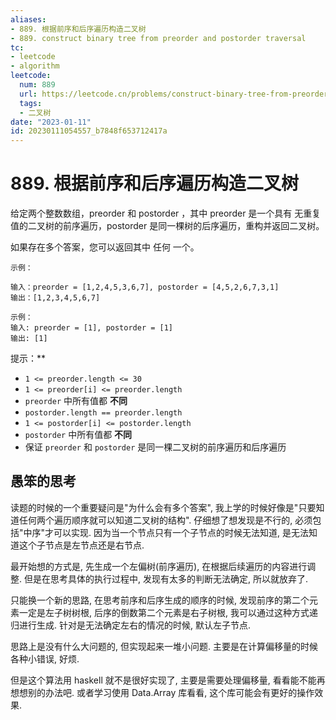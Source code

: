 ```yaml
---
aliases:
- 889. 根据前序和后序遍历构造二叉树
- 889. construct binary tree from preorder and postorder traversal
tc:
- leetcode
- algorithm
leetcode:
  num: 889
  url: https://leetcode.cn/problems/construct-binary-tree-from-preorder-and-postorder-traversal/
  tags:
  - 二叉树
date: "2023-01-11"
id: 20230111054557_b7848f653712417a
---
```


# 889. 根据前序和后序遍历构造二叉树

给定两个整数数组，preorder 和 postorder ，其中 preorder 是一个具有 无重复 值的二叉树的前序遍历，postorder 是同一棵树的后序遍历，重构并返回二叉树。

如果存在多个答案，您可以返回其中 任何 一个。

```
示例：

输入：preorder = [1,2,4,5,3,6,7], postorder = [4,5,2,6,7,3,1]
输出：[1,2,3,4,5,6,7]

示例：
输入: preorder = [1], postorder = [1]
输出: [1]
```

提示：**

* `1 <= preorder.length <= 30`
* `1 <= preorder[i] <= preorder.length`
* `preorder` 中所有值都 **不同**
* `postorder.length == preorder.length`
* `1 <= postorder[i] <= postorder.length`
* `postorder` 中所有值都 **不同**
* 保证 `preorder` 和 `postorder` 是同一棵二叉树的前序遍历和后序遍历

## 愚笨的思考

读题的时候的一个重要疑问是"为什么会有多个答案", 我上学的时候好像是"只要知道任何两个遍历顺序就可以知道二叉树的结构".
仔细想了想发现是不行的, 必须包括"中序"才可以实现.
因为当一个节点只有一个子节点的时候无法知道, 是无法知道这个子节点是左节点还是右节点.

最开始想的方式是, 先生成一个左偏树(前序遍历), 在根据后续遍历的内容进行调整.
但是在思考具体的执行过程中, 发现有太多的判断无法确定, 所以就放弃了.

只能换一个新的思路, 在思考前序和后序生成的顺序的时候,
    发现前序的第二个元素一定是左子树树根, 后序的倒数第二个元素是右子树根, 我可以通过这种方式递归进行生成.
针对是无法确定左右的情况的时候, 默认左子节点.

思路上是没有什么大问题的, 但实现起来一堆小问题.
主要是在计算偏移量的时候各种小错误, 好烦.

但是这个算法用 haskell 就不是很好实现了, 主要是需要处理偏移量, 看看能不能再想想别的办法吧.
或者学习使用 Data.Array 库看看, 这个库可能会有更好的操作效果.
